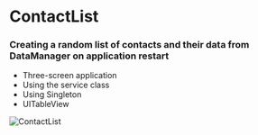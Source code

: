 # ContactList
### Creating a random list of contacts and their data from DataManager on application restart
* Three-screen application
* Using the service class
* Using Singleton
* UITableView

![ContactList](https://user-images.githubusercontent.com/100304243/158229123-d46e9389-e15c-4ead-99bd-337c6cf32e44.png)

